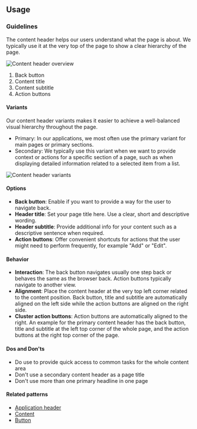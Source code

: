 ## Usage
### Guidelines

The content header helps our users understand what the page is about. We typically use it at the very top of the page to show a clear hierarchy of the page.

![Content header overview](https://www.figma.com/design/wEptRgAezDU1z80Cn3eZ0o/iX-Pattern-Illustrations?type=design&node-id=2250-4784&mode=design&t=XmCepM9jPR9PImPw-4)

1. Back button
2. Content title
3. Content subtitle
4. Action buttons

#### Variants

Our content header variants makes it easier to achieve a well-balanced visual hierarchy throughout the page.

- Primary: In our applications, we most often use the primary variant for main pages or primary sections.
- Secondary: We typically use this variant when we want to provide context or actions for a specific section of a page, such as when displaying detailed information related to a selected item from a list.

![Content header variants](https://www.figma.com/design/wEptRgAezDU1z80Cn3eZ0o/iX-Pattern-Illustrations?type=design&node-id=2250-9102&mode=design&t=XmCepM9jPR9PImPw-4)

#### Options

- **Back button**: Enable if you want to provide a way for the user to navigate back.
- **Header title**: Set your page title here. Use a clear, short and descriptive wording.
- **Header subtitle**: Provide additional info for your content such as a descriptive sentence when required.
- **Action buttons**: Offer convenient shortcuts for actions that the user might need to perform frequently, for example "Add" or "Edit".

#### Behavior

- **Interaction**: The back button navigates usually one step back or behaves the same as the browser back. Action buttons typically navigate to another view.
- **Alignment**: Place the content header at the very top left corner related to the content position. Back button, title and subtitle are automatically aligned on the left side while the action buttons are aligned on the right side.
- **Cluster action buttons**: Action buttons are automatically aligned to the right. An example for the primary content header has the back button, title and subtitle at the left top corner of the whole page, and the action buttons at the right top corner of the page.

#### Dos and Don'ts

- Do use to provide quick access to common tasks for the whole content area
- Don't use a secondary content header as a page title
- Don't use more than one primary headline in one page

#### Related patterns

- [Application header](.././application-frame/application-header)
- [Content](.././application-frame/content)
- [Button](.././buttons/button)

